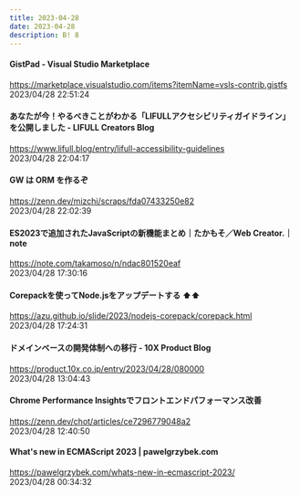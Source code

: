 ```yaml
---
title: 2023-04-28
date: 2023-04-28
description: B! 8
---
```


#### GistPad - Visual Studio Marketplace
https://marketplace.visualstudio.com/items?itemName=vsls-contrib.gistfs<br>
2023/04/28 22:51:24<br>


#### あなたが今！やるべきことがわかる「LIFULLアクセシビリティガイドライン」を公開しました - LIFULL Creators Blog
https://www.lifull.blog/entry/lifull-accessibility-guidelines<br>
2023/04/28 22:04:17<br>


#### GW は ORM を作るぞ
https://zenn.dev/mizchi/scraps/fda07433250e82<br>
2023/04/28 22:02:39<br>


#### ES2023で追加されたJavaScriptの新機能まとめ｜たかもそ／Web Creator.｜note
https://note.com/takamoso/n/ndac801520eaf<br>
2023/04/28 17:30:16<br>


#### Corepackを使ってNode.jsをアップデートする ⬆️⬆️
https://azu.github.io/slide/2023/nodejs-corepack/corepack.html<br>
2023/04/28 17:24:31<br>


#### ドメインベースの開発体制への移行 - 10X Product Blog
https://product.10x.co.jp/entry/2023/04/28/080000<br>
2023/04/28 13:04:43<br>


#### Chrome Performance Insightsでフロントエンドパフォーマンス改善
https://zenn.dev/chot/articles/ce7296779048a2<br>
2023/04/28 12:40:50<br>


#### What's new in ECMAScript 2023 | pawelgrzybek.com
https://pawelgrzybek.com/whats-new-in-ecmascript-2023/<br>
2023/04/28 00:34:32<br>


